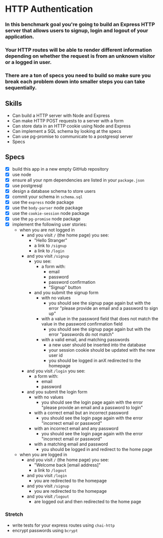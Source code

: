 # HTTP Authentication

### In this benchmark goal you're going to build an Express HTTP server that allows users to signup, login and logout of your application.

### Your HTTP routes will be able to render different information depending on whether the request is from an unknown visitor or a logged in user.

### There are a ton of specs you need to build so make sure you break each problem down into smaller steps you can take sequentially.

## Skills

* Can build a HTTP server with Node and Express
* Can make HTTP POST requests to a server with a form
* Can store data in an HTTP cookie using Node and Express
* Can implement a SQL schema by looking at the specs
* Can use pg-promise to communicate to a postgresql server
* Specs

## Specs

- [X] build this app in a new empty GitHub repository
- [X] use node
- [X] ensure all your npm dependencies are listed in your `package.json`
- [X] use postgresql
- [X] design a database schema to store users
- [X] commit your schema in `schema.sql`
- [X] use the `express` node package
- [X] use the `body-parser` node package
- [X] use the `cookie-session` node package
- [X] use the `pg-promise` node package
- [X] implement the following user stories:
  - when you are not logged in
    - and you visit `/` (the home page) you see:
      - "Hello Stranger"
      - a link to `/signup`
      - a link to `/login`
    - and you visit `/signup`
      - you see:
        - a form with:
          - email
          - password
          - password confirmation
          - "Signup" button
      - and you submit the signup form
        - with no values
          - you should see the signup page again but with the error "please provide
          an email and a password to sign up"
        - with a value in the password field that
          does not match the value in the password confirmation field
          - you should see the signup page again but with the error "passwords do
          not match"
        - with a valid email, and matching passwords
          - a new user should be inserted into the database
          - your session cookie should be updated with the new user id
          - you should be logged in anX redirected to the homepage
    - and you visit `/login` you see:
      - a form with:
        - email
        - password
    - and you submit the login form
      - with no values
        - you should see the login page again with the error "please provide an
        email and a password to login"
      - with a correct email but an incorrect password
        - you should see the login page again with the error "incorrect email
        or password"
      - with an incorrect email and any password
        - you should see the login page again with the error "incorrect email
        or password"
      - with a matching email and password
        - you should be logged in and redirect to the home page
  - when you are logged in
    - and you visit `/` (the home page) you see:
      - "Welcome back [email address]"
      - a link to `/logout`
    - and you visit `/login`
      - you are redirected to the homepage
    - and you visit `/signup`
      - you are redirected to the homepage
    - and you visit `/logout`
      - are logged out and then redirected to the home page

### Stretch

- write tests for your express routes using `chai-http`
- encrypt passwords using `bcrypt`
